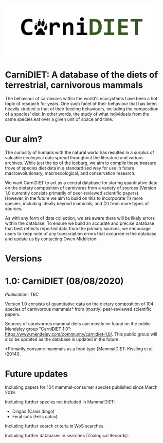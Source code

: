 ![GitHub Logo](/images/logo.png)

# CarniDIET: A database of the diets of terrestrial, carnivorous mammals
The behaviour of carnivores within the world's ecosystems have been a hot topic of research for years. One such facet of their behaviour that has been heavily studied is that of their feeding behaviours, including the composition of a species' diet. In other words, the study of what individuals from the same species eat over a given unit of space and time.


# Our aim?
The curiosity of humans with the natural world has resulted in a surplus of valuable ecological data spread throughout the literature and various archives. While just the tip of the iceburg, we aim to compile these treasure trove of species diet data in a standardised way for use in future macroevolutionary, macroecological, and conservation research.

We want CarniDIET to act as a central database for storing quantitative data on the dietary composition of carnivores from a variety of sources (Version 1.0 currently consists primarily of peer-reviewed scientific papers). However, in the future we aim to build on this to incorporate (1) more species, including ideally beyond mammals, and (2) from more types of sources.

As with any form of data collection, we are aware there will be likely errors within  the database. To ensure we build an accurate and precise database that best reflects reported data from the primary sources, we encourage users to keep note of any transcription errors that occurred in the database and update us by contacting Owen Middleton. 

# Versions
# 1.0: CarniDIET (08/08/2020)
*Publication: TBC*

Version 1.0 consists of quantitative data on the dietary composition of 104 species of carnivorous mammals* from (mostly) peer-reviewed scientific papers.

Sources of carnivorous mammal diets can mostly be found on the public Mendeley group "CarniDIET 1.0": https://www.mendeley.com/community/carnidiet-1.0/. This public group will also be updated as the database is updated in the future.

*Primarily consume mammals as a food type [MammalDIET: Kissling et al. (2014)].

# Future updates
Including papers for 104 mammal-consumer species published since March 2019.

Including further species not included in MammalDIET:
  - Dingos (Canis dingo)
  - Feral cats (Felis catus)
  
Including further search criteria in WoS searches.
 
Including further databases in searches (Zoological Records).
